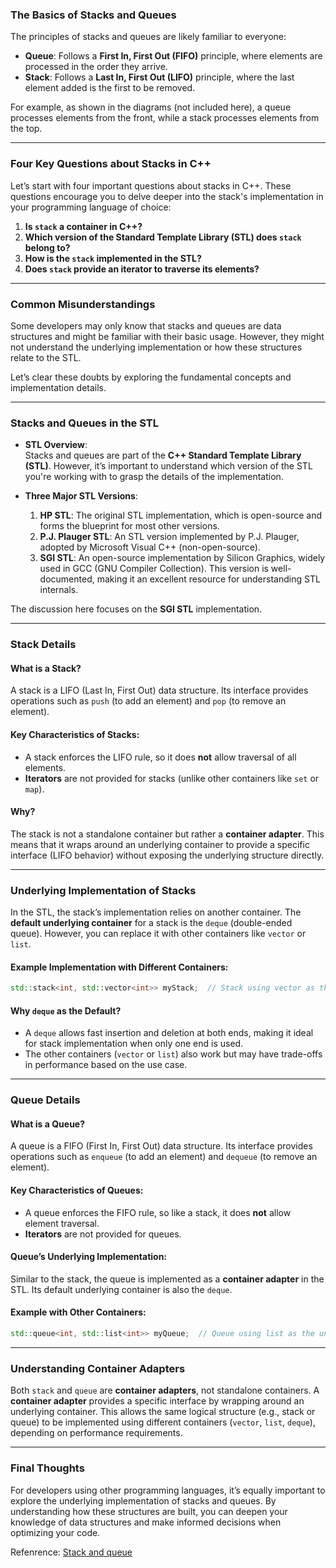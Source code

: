 ### The Basics of Stacks and Queues

The principles of stacks and queues are likely familiar to everyone:  
- **Queue**: Follows a **First In, First Out (FIFO)** principle, where elements are processed in the order they arrive.  
- **Stack**: Follows a **Last In, First Out (LIFO)** principle, where the last element added is the first to be removed.  

For example, as shown in the diagrams (not included here), a queue processes elements from the front, while a stack processes elements from the top.

---

### Four Key Questions about Stacks in C++  
Let’s start with four important questions about stacks in C++. These questions encourage you to delve deeper into the stack's implementation in your programming language of choice:  

1. **Is `stack` a container in C++?**  
2. **Which version of the Standard Template Library (STL) does `stack` belong to?**  
3. **How is the `stack` implemented in the STL?**  
4. **Does `stack` provide an iterator to traverse its elements?**  

---

### Common Misunderstandings  
Some developers may only know that stacks and queues are data structures and might be familiar with their basic usage. However, they might not understand the underlying implementation or how these structures relate to the STL.  

Let’s clear these doubts by exploring the fundamental concepts and implementation details.

---

### **Stacks and Queues in the STL**

- **STL Overview**:  
  Stacks and queues are part of the **C++ Standard Template Library (STL)**. However, it’s important to understand which version of the STL you're working with to grasp the details of the implementation.  

- **Three Major STL Versions**:
  1. **HP STL**: The original STL implementation, which is open-source and forms the blueprint for most other versions.  
  2. **P.J. Plauger STL**: An STL version implemented by P.J. Plauger, adopted by Microsoft Visual C++ (non-open-source).  
  3. **SGI STL**: An open-source implementation by Silicon Graphics, widely used in GCC (GNU Compiler Collection). This version is well-documented, making it an excellent resource for understanding STL internals.  

The discussion here focuses on the **SGI STL** implementation.

---

### **Stack Details**  

#### What is a Stack?  
A stack is a LIFO (Last In, First Out) data structure. Its interface provides operations such as `push` (to add an element) and `pop` (to remove an element).  

#### Key Characteristics of Stacks:  
- A stack enforces the LIFO rule, so it does **not** allow traversal of all elements.  
- **Iterators** are not provided for stacks (unlike other containers like `set` or `map`).

#### Why?  
The stack is not a standalone container but rather a **container adapter**. This means that it wraps around an underlying container to provide a specific interface (LIFO behavior) without exposing the underlying structure directly.

---

### **Underlying Implementation of Stacks**  

In the STL, the stack’s implementation relies on another container. The **default underlying container** for a stack is the `deque` (double-ended queue). However, you can replace it with other containers like `vector` or `list`.  

#### Example Implementation with Different Containers:  
```cpp
std::stack<int, std::vector<int>> myStack;  // Stack using vector as the underlying container
```

#### Why `deque` as the Default?  
- A `deque` allows fast insertion and deletion at both ends, making it ideal for stack implementation when only one end is used.  
- The other containers (`vector` or `list`) also work but may have trade-offs in performance based on the use case.

---

### **Queue Details**

#### What is a Queue?  
A queue is a FIFO (First In, First Out) data structure. Its interface provides operations such as `enqueue` (to add an element) and `dequeue` (to remove an element).

#### Key Characteristics of Queues:  
- A queue enforces the FIFO rule, so like a stack, it does **not** allow element traversal.  
- **Iterators** are not provided for queues.  

#### Queue’s Underlying Implementation:  
Similar to the stack, the queue is implemented as a **container adapter** in the STL. Its default underlying container is also the `deque`.  

#### Example with Other Containers:  
```cpp
std::queue<int, std::list<int>> myQueue;  // Queue using list as the underlying container
```

---

### **Understanding Container Adapters**  

Both `stack` and `queue` are **container adapters**, not standalone containers. A **container adapter** provides a specific interface by wrapping around an underlying container. This allows the same logical structure (e.g., stack or queue) to be implemented using different containers (`vector`, `list`, `deque`), depending on performance requirements.  

---

### **Final Thoughts**  

For developers using other programming languages, it’s equally important to explore the underlying implementation of stacks and queues. By understanding how these structures are built, you can deepen your knowledge of data structures and make informed decisions when optimizing your code.  

Refenrence:
[Stack and queue](https://github.com/youngyangyang04/leetcode-master/blob/master/problems/%E6%A0%88%E4%B8%8E%E9%98%9F%E5%88%97%E7%90%86%E8%AE%BA%E5%9F%BA%E7%A1%80.md)